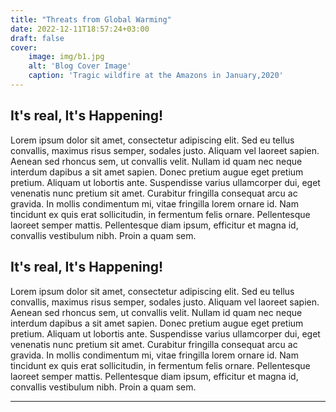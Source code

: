 ```yaml
---
title: "Threats from Global Warming"
date: 2022-12-11T18:57:24+03:00
draft: false
cover:
    image: img/b1.jpg
    alt: 'Blog Cover Image'
    caption: 'Tragic wildfire at the Amazons in January,2020'
---
```

## It's real, It's Happening!
Lorem ipsum dolor sit amet, consectetur adipiscing elit. Sed eu tellus convallis, maximus risus semper, sodales justo. Aliquam vel laoreet sapien. Aenean sed rhoncus sem, ut convallis velit. Nullam id quam nec neque interdum dapibus a sit amet sapien. Donec pretium augue eget pretium pretium. Aliquam ut lobortis ante. Suspendisse varius ullamcorper dui, eget venenatis nunc pretium sit amet. Curabitur fringilla consequat arcu ac gravida. In mollis condimentum mi, vitae fringilla lorem ornare id. Nam tincidunt ex quis erat sollicitudin, in fermentum felis ornare. Pellentesque laoreet semper mattis. Pellentesque diam ipsum, efficitur et magna id, convallis vestibulum nibh. Proin a quam sem.
## It's real, It's Happening!
Lorem ipsum dolor sit amet, consectetur adipiscing elit. Sed eu tellus convallis, maximus risus semper, sodales justo. Aliquam vel laoreet sapien. Aenean sed rhoncus sem, ut convallis velit. Nullam id quam nec neque interdum dapibus a sit amet sapien. Donec pretium augue eget pretium pretium. Aliquam ut lobortis ante. Suspendisse varius ullamcorper dui, eget venenatis nunc pretium sit amet. Curabitur fringilla consequat arcu ac gravida. In mollis condimentum mi, vitae fringilla lorem ornare id. Nam tincidunt ex quis erat sollicitudin, in fermentum felis ornare. Pellentesque laoreet semper mattis. Pellentesque diam ipsum, efficitur et magna id, convallis vestibulum nibh. Proin a quam sem.
<hr>

